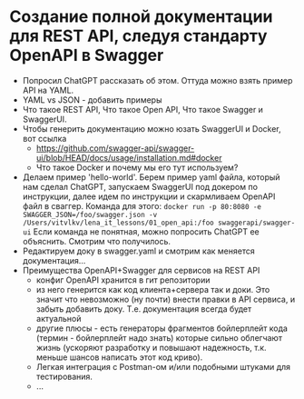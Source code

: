 # Создание полной документации для REST API, следуя стандарту OpenAPI в Swagger

- Попросил ChatGPT рассказать об этом. Оттуда можно взять пример API на YAML.
- YAML vs JSON - добавить примеры
- Что такое REST API, Что такое Open API, Что такое Swagger и SwaggerUI.
- Чтобы генерить документацию можно юзать SwaggerUI и Docker, вот ссылка
  - https://github.com/swagger-api/swagger-ui/blob/HEAD/docs/usage/installation.md#docker
  - Что такое Docker и почему мы его тут используем?
- Делаем пример 'hello-world'. Берем пример yaml файла, который нам сделал ChatGPT, запускаем SwaggerUI под докером по инструкции, далее идем по инструкции и скармливаем OpenAPI файл в сваггер. Команда для этого: `docker run -p 80:8080 -e SWAGGER_JSON=/foo/swagger.json -v /Users/vitvlkv/lena_it_lessons/01_open_api:/foo swaggerapi/swagger-ui` Если команда не понятная, можно попросить ChatGPT ее объяснить. Смотрим что получилось.
- Редактируем доку в swagger.yaml и смотрим как меняется документация...
- Преимущества OpenAPI+Swagger для сервисов на REST API
  - конфиг OpenAPI хранится в гит репозитории
  - из него генерится как код клиента+сервера так и доки. Это значит что невозможно (ну почти) внести правки в API сервиса, и забыть добавить доку. Т.е. документация всегда будет актуальной
  - другие плюсы - есть генераторы фрагментов бойлерплейт кода (термин - бойлерплейт надо знать) которые сильно облегчают жизнь (ускоряют разработку и повышают надежность, т.к. меньше шансов написать этот код криво).
  - Легкая интеграция с Postman-ом и/или подобными штуками для тестирования.
  - ...